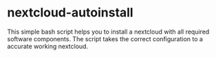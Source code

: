 # nextcloud-autoinstall
This simple bash script helps you to install a nextcloud with all required software components. The script takes the correct configuration to a accurate working nextcloud.
